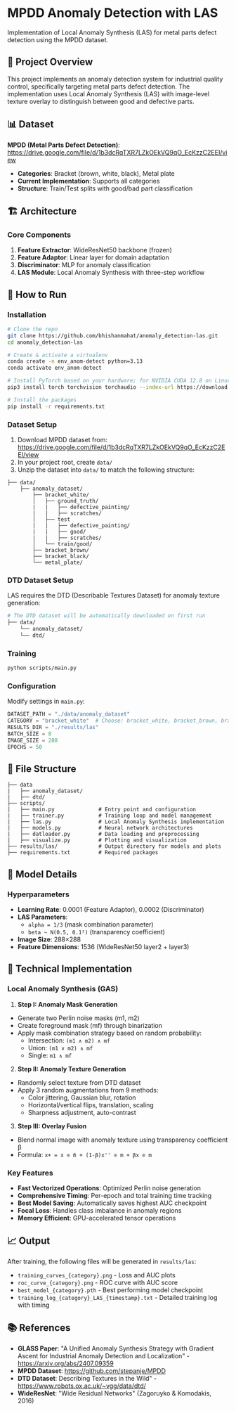 # MPDD Anomaly Detection with LAS

Implementation of Local Anomaly Synthesis (LAS) for metal parts defect detection using the MPDD dataset.

## 🎯 Project Overview

This project implements an anomaly detection system for industrial quality control, specifically targeting metal parts defect detection. The implementation uses Local Anomaly Synthesis (LAS) with image-level texture overlay to distinguish between good and defective parts.

## 📊 Dataset

**MPDD (Metal Parts Defect Detection)**: https://drive.google.com/file/d/1b3dcRqTXR7LZkOEkVQ9qO_EcKzzC2EEI/view
- **Categories**: Bracket (brown, white, black), Metal plate
- **Current Implementation**: Supports all categories
- **Structure**: Train/Test splits with good/bad part classification

## 🏗️ Architecture

### Core Components
1. **Feature Extractor**: WideResNet50 backbone (frozen)
2. **Feature Adaptor**: Linear layer for domain adaptation  
3. **Discriminator**: MLP for anomaly classification
4. **LAS Module**: Local Anomaly Synthesis with three-step workflow

## 🚀 How to Run

### Installation
```bash
# Clone the repo
git clone https://github.com/bhishanmahat/anomaly_detection-las.git
cd anomaly_detection-las

# Create & activate a virtualenv
conda create -n env_anom-detect python=3.13
conda activate env_anom-detect

# Install PyTorch based on your hardware; for NVIDIA CUDA 12.8 on Linux, use 
pip3 install torch torchvision torchaudio --index-url https://download.pytorch.org/whl/cu128

# Install the packages
pip install -r requirements.txt

```

### Dataset Setup
1. Download MPDD dataset from: https://drive.google.com/file/d/1b3dcRqTXR7LZkOEkVQ9qO_EcKzzC2EEI/view
2. In your project root, create `data/`
3. Unzip the dataset into `data/` to match the following structure:
```
├── data/
    ├── anomaly_dataset/
        ├── bracket_white/
        │   ├── ground_truth/
        |   |   ├── defective_painting/
        |   |   ├── scratches/ 
        │   ├── test
        |   |   ├── defective_painting/
        |   |   ├── good/
        |   |   ├── scratches/ 
        │   └── train/good/
        ├── bracket_brown/
        ├── bracket_black/
        └── metal_plate/
```

### DTD Dataset Setup
LAS requires the DTD (Describable Textures Dataset) for anomaly texture generation:
```bash
# The DTD dataset will be automatically downloaded on first run
├── data/
    └── anomaly_dataset/
    └── dtd/
```

### Training
```bash
python scripts/main.py
```

### Configuration
Modify settings in `main.py`:
```python
DATASET_PATH = "./data/anomaly_dataset"
CATEGORY = "bracket_white"  # Choose: bracket_white, bracket_brown, bracket_black, metal_plate
RESULTS_DIR = "./results/las"
BATCH_SIZE = 8
IMAGE_SIZE = 288
EPOCHS = 50
```

## 📁 File Structure

```
├── data
|   ├── anomaly_dataset/
|   ├── dtd/
├── scripts/
|   ├── main.py              # Entry point and configuration
|   ├── trainer.py           # Training loop and model management
|   ├── las.py               # Local Anomaly Synthesis implementation
|   ├── models.py            # Neural network architectures
|   ├── datloader.py         # Data loading and preprocessing
|   ├── visualize.py         # Plotting and visualization
├── results/las/             # Output directory for models and plots
├── requirements.txt         # Required packages
```

## 🔧 Model Details

### Hyperparameters
- **Learning Rate**: 0.0001 (Feature Adaptor), 0.0002 (Discriminator)
- **LAS Parameters**:
  - `alpha = 1/3` (mask combination parameter)
  - `beta ~ N(0.5, 0.1²)` (transparency coefficient)
- **Image Size**: 288×288
- **Feature Dimensions**: 1536 (WideResNet50 layer2 + layer3)

## 🔬 Technical Implementation

### Local Anomaly Synthesis (GAS)
1. **Step I: Anomaly Mask Generation**
  - Generate two Perlin noise masks (m1, m2)
  - Create foreground mask (mf) through binarization
  - Apply mask combination strategy based on random probability:
    - Intersection: `(m1 ∧ m2) ∧ mf`
    - Union: `(m1 ∨ m2) ∧ mf`
    - Single: `m1 ∧ mf`
2. **Step II: Anomaly Texture Generation**
  - Randomly select texture from DTD dataset
  - Apply 3 random augmentations from 9 methods:
    - Color jittering, Gaussian blur, rotation
    - Horizontal/vertical flips, translation, scaling
    - Sharpness adjustment, auto-contrast
3. **Step III: Overlay Fusion**
  - Blend normal image with anomaly texture using transparency coefficient β
  - Formula: `x+ = x ⊙ m̄ + (1-β)x'' ⊙ m + βx ⊙ m`

### Key Features
- **Fast Vectorized Operations**: Optimized Perlin noise generation
- **Comprehensive Timing**: Per-epoch and total training time tracking
- **Best Model Saving**: Automatically saves highest AUC checkpoint
- **Focal Loss**: Handles class imbalance in anomaly regions
- **Memory Efficient**: GPU-accelerated tensor operations

## 📈 Output

After training, the following files will be generated in `results/las`:
- `training_curves_{category}.png` - Loss and AUC plots
- `roc_curve_{category}.png` - ROC curve with AUC score
- `best_model_{category}.pth` - Best performing model checkpoint
- `training_log_{category}_LAS_{timestamp}.txt` - Detailed training log with timing

## 📚 References

- **GLASS Paper**: "A Unified Anomaly Synthesis Strategy with Gradient Ascent for Industrial Anomaly Detection and Localization" - https://arxiv.org/abs/2407.09359
- **MPDD Dataset**: https://github.com/stepanje/MPDD
- **DTD Dataset**: Describing Textures in the Wild" - https://www.robots.ox.ac.uk/~vgg/data/dtd/
- **WideResNet**: "Wide Residual Networks" (Zagoruyko & Komodakis, 2016)
